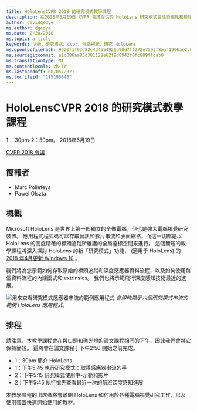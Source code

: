 ```yaml
---
title: HoloLensCVPR 2018 的研究模式教學課程
description: 在2018年6月19日 CVPR 會議提供的 HoloLens 研究模式會話的總覽和排程。
author: davidgedye
ms.author: dgedye
ms.date: 2/28/2018
ms.topic: article
keywords: 活動、研究模式、cvpr、電腦視覺、研究 HoloLens
ms.openlocfilehash: 9920f1f93d82c434554929d90d7ff272e7593f8aa41906ae2cbea88042bb8b58
ms.sourcegitcommit: a1c086aa83d381129e62f9d8942f0fc889ffcab0
ms.translationtype: MT
ms.contentlocale: zh-TW
ms.lasthandoff: 08/05/2021
ms.locfileid: "115195640"
---
```

# <a name="hololens-research-mode-tutorial-at-cvpr-2018"></a>HoloLensCVPR 2018 的研究模式教學課程
1： 30pm-2：50pm。 2018年6月19日

[CVPR 2018 會議](https://cvpr2018.thecvf.com/)

## <a name="presenters"></a>簡報者
* Marc Pollefeys
* Pawel Olszta

## <a name="overview"></a>概觀
Microsoft HoloLens 是世界上第一部獨立的全像電腦，但也是強大電腦視覺研究裝置。
應用程式程式碼可以存取音訊和影片串流和表面網格，而這一切都是以 HoloLens 的高度精確的標頭追蹤所維護的全局座標空間來進行。 這個簡短的教學課程將深入探討 HoloLens 的新「研究模式」功能， (適用于 HoloLens) 的[2018 年4月更新 Windows 10](/windows/mixed-reality/enthusiast-guide/release-notes-april-2018) 。

我們將為您示範如何存取原始的標頭追蹤和深度感應器資料流程，以及如何使用每個資料流程的內建函式和 extrinsics。  我們也將示範飛行深度感知技術最近的進展。

![用來查看研究模式感應器串流的範例應用程式 ](../develop/platform-capabilities-and-apis/images/sensor-stream-viewer.jpg)
 *會即時顯示六個研究模式串流的範例 HoloLens 應用程式。*

## <a name="schedule"></a>排程
請注意，本教學課程會在與口頭和聚光燈的論文課程相同的下午，因此我們會將它保持簡短。
這將會在論文課程于下午2:50 開始之前完成。

- 1：30pm 簡介 HoloLens 
- 1：下午5:45 執行研究模式：取得感應器串流的手 
- 2：下午5:15 研究模式使用中-示範和影片 
- 2：下午5:45 執行搶先查看最近一次的航班深度感知進展 

本教學課程的出席者將會離開 HoloLens 如何用於各種電腦視覺研究工作，以及使用裝置快速開始使用的教材。